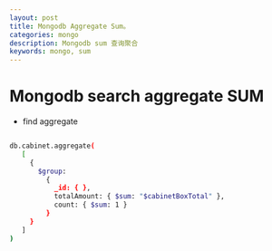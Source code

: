 ```yaml
---
layout: post
title: Mongodb Aggregate Sum。
categories: mongo
description: Mongodb sum 查询聚合
keywords: mongo, sum
---
```


# Mongodb search aggregate SUM

 * find aggregate

```bash

db.cabinet.aggregate(
   [
     {
       $group:
         {
           _id: { },
           totalAmount: { $sum: "$cabinetBoxTotal" },
           count: { $sum: 1 }
         }
     }
   ]
)

```

